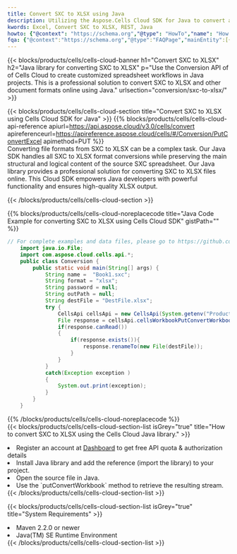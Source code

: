 ```yaml
---
title: Convert SXC to XLSX using Java 
description: Utilizing the Aspose.Cells Cloud SDK for Java to convert a SXC format file to a XLSX format file. 
kwords: Excel, Convert SXC to XLSX, REST, Java
howto: {"@context": "https://schema.org","@type": "HowTo","name": "How to convert SXC to XLSX using the Cells Cloud Java library.","description": "How to convert SXC to XLSX using the Cells Cloud Java library.","image": {"@type": "ImageObject"},"url": "/java/conversion/sxc-to-xlsx/","step": [{ "@type": "HowToStep","name": "How to convert SXC to XLSX using the Cells Cloud Java library. step 1", "image": {"@type": "ImageObject",},"url": "/java/conversion/sxc-to-xlsx/","text": "Register an account at <a href='https://dashboard.aspose.cloud/'>Dashboard</a> to get free API quota & authorization details",},{ "@type": "HowToStep","name": "How to convert SXC to XLSX using the Cells Cloud Java library. step 1", "image": {"@type": "ImageObject",},"url": "/java/conversion/sxc-to-xlsx/","text": "Install Java library and add the reference (import the library) to your project.",},{ "@type": "HowToStep","name": "How to convert SXC to XLSX using the Cells Cloud Java library. step 1", "image": {"@type": "ImageObject",},"url": "/java/conversion/sxc-to-xlsx/","text": "Open the source file in Java.",},{ "@type": "HowToStep","name": "How to convert SXC to XLSX using the Cells Cloud Java library. step 1", "image": {"@type": "ImageObject",},"url": "/java/conversion/sxc-to-xlsx/","text": "Use the `putConvertWorkbook` method to retrieve the resulting stream.",}, ],"supply": {"@type": "HowToSupply","name": "document"},"tool": [{"@type": "HowToTool","name": "IntelliJ IDEA, Visual Studio Code, Eclipse"},{"@type": "HowToTool","name": "Aspose Cells"}],"totalTime": "PT6M"}
fqa: {"@context":"https://schema.org","@type":"FAQPage","mainEntity":[{"@type":"Question","name":"Why convert file formats in C# using REST API?","acceptedAnswer":{"@type":"Answer","text":"Documents are encoded in many ways, and some files may be incompatible with the software you use. To open and read such files, just convert them to appropriate file formats.<br/><ol><li>Install .NET SDK and add the reference (import the library) to your project.</li><li>Open the source file in C# using REST API.</li><li>Call the PutConvertWorkbookRequest() method, passing an output filename with required extension.</li><li>Get the result of conversion as a separate file.</li></ol>"}},{"@type":"Question","name":"What file formats can I convert with your C# library?","acceptedAnswer":{"@type":"Answer","text":"We support a variety of file formats for conversion using .NET library, including XLSX, Excel, xls , PDF, CSV, HTML, Markdown, XML, PNG, JPG, TIFF, Json, TXT and many more."}},{"@type":"Question","name":"What is the maximum allowed file size for conversion using this .NET library?","acceptedAnswer":{"@type":"Answer","text":"There are no file size limits for format conversions using .NET library."}}]}
---
```



{{< blocks/products/cells/cells-cloud-banner h1="Convert SXC to XLSX" h2="Java library for converting SXC to XLSX" p="Use the Conversion API of of Cells Cloud to create customized spreadsheet workflows in Java projects. This is a professional solution to convert SXC to XLSX and other document formats online using Java." urlsection="conversion/sxc-to-xlsx/" >}}

{{< blocks/products/cells/cells-cloud-section  title="Convert SXC to XLSX using Cells Cloud SDK for Java" >}}
{{% blocks/products/cells/cells-cloud-api-reference  apiurl=https://api.aspose.cloud/v3.0/cells/convert  apireferenceurl=https://apireference.aspose.cloud/cells/#/Conversion/PutConvertExcel  apimethod=PUT %}}
<br/>
Converting file formats from SXC to XLSX can be a complex task. Our Java SDK handles all SXC to XLSX format conversions while preserving the main structural and logical content of the source SXC spreadsheet. Our Java library provides a professional solution for converting SXC to XLSX files online. This Cloud SDK empowers Java developers with powerful functionality and ensures high-quality XLSX output.

{{< /blocks/products/cells/cells-cloud-section >}}

{{% blocks/products/cells/cells-cloud-noreplacecode title="Java Code Example for converting SXC to XLSX using Cells Cloud SDK" gistPath="" %}}
 
```java
// For complete examples and data files, please go to https://github.com/aspose-cells-cloud/aspose-cells-cloud-java/
    import java.io.File;
    import com.aspose.cloud.cells.api.*;
    public class Conversion {
        public static void main(String[] args) {
            String name =  "Book1.sxc";
            String format = "xlsx";
            String password = null;
            String outPath = null;
            String destFile = "DestFile.xlsx";
            try {
                CellsApi cellsApi = new CellsApi(System.getenv("ProductClientId"), System.getenv("ProductClientSecret"));
                File response = cellsApi.cellsWorkbookPutConvertWorkbook(new File(name), format, password, outPath, null,null);            
                if(response.canRead())
                {
                    if(response.exists()){
                        response.renameTo(new File(destFile));
                    }                
                }
            }
            catch(Exception exception )
            {
                System.out.print(exception);
            }
        }
    }
```
 
{{% /blocks/products/cells/cells-cloud-noreplacecode  %}}
<br/>
{{< blocks/products/cells/cells-cloud-section-list isGrey="true"  title="How to convert SXC to XLSX using the Cells Cloud Java library." >}}
<li>Register an account at <a href="https://dashboard.aspose.cloud/">Dashboard</a> to get free API quota & authorization details</li>
<li>Install Java library and add the reference (import the library) to your project.</li>
<li>Open the source file in Java.</li>
<li>Use the `putConvertWorkbook` method to retrieve the resulting stream.</li>
{{< /blocks/products/cells/cells-cloud-section-list >}}

{{< blocks/products/cells/cells-cloud-section-list isGrey="true"  title="System Requirements" >}}
<li>Maven 2.2.0 or newer</li>
<li>Java(TM) SE Runtime Environment</li>
{{< /blocks/products/cells/cells-cloud-section-list >}}
